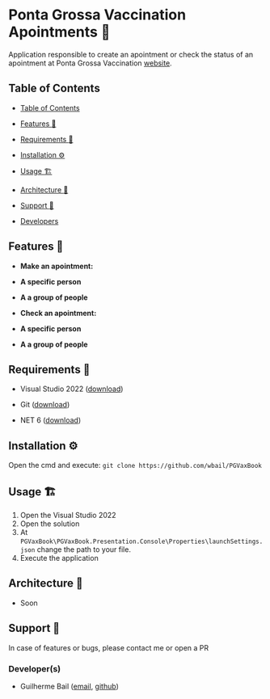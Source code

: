 # Ponta Grossa Vaccination Apointments :syringe:

Application responsible to create an apointment or check the status of an apointment at Ponta Grossa Vaccination [website](https://fms.pontagrossa.pr.gov.br/vacinacao/).

## Table of Contents
 
-  [Table of Contents](#table-of-contents)
 
-  [Features :rocket:](#features-rocket)
 
-  [Requirements :wrench:](#requirements-wrench)
 
-  [Installation :gear:](#installation-gear)
 
-  [Usage :building_construction:](#usage-building_construction)
 
-  [Architecture :triangular_ruler:](#architecture-triangular_ruler)
 
-  [Support :construction_worker:](#support-construction_worker)
 
-  [Developers](#developers)

## Features :rocket:
 
-  __Make an apointment:__
  - __A specific person__
  - __A a group of people__
 
-  __Check an apointment:__
  - __A specific person__
  - __A a group of people__

## Requirements :wrench:
 
- Visual Studio 2022 ([download](https://visualstudio.microsoft.com/thank-you-downloading-visual-studio/?sku=Community&rel=17))
 
- Git ([download](https://git-scm.com/downloads))
 
- NET 6 ([download](https://dotnet.microsoft.com/download/))

## Installation :gear:
 
Open the cmd and execute: ```git clone https://github.com/wbail/PGVaxBook```
 
## Usage :building_construction:
  
1. Open the Visual Studio 2022
2. Open the solution
3. At `PGVaxBook\PGVaxBook.Presentation.Console\Properties\launchSettings.json` change the path to your file.
4. Execute the application

## Architecture :triangular_ruler:
 
- Soon
 
## Support :construction_worker:
 
In case of features or bugs, please contact me or open a PR 
 
### Developer(s)
 
- Guilherme Bail ([email](mailto:guilhermedanbail@gmail.com), [github](https://github.com/wbail))